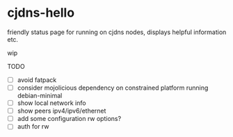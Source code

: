 cjdns-hello
===
friendly status page for running on cjdns nodes, displays helpful information etc.

wip 

TODO

- [ ] avoid fatpack 
- [ ] consider mojolicious dependency on constrained platform running debian-minimal
- [ ] show local network info
- [ ] show peers ipv4/ipv6/ethernet
- [ ] add some configuration rw options?
- [ ] auth for rw
